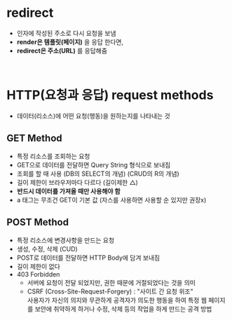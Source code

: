 # redirect
- 인자에 작성된 주소로 다시 요청을 보냄
- **render은 템플릿(페이지)** 을 응답 한다면,
- **redirect은 주소(URL)** 를 응답해줌

<br>

# HTTP(요청과 응답) request methods
- 데이터(리소스)에 어떤 요청(행동)을 원하는지를 나타내는 것
## **GET** Method
  - 특정 리소스를 조회하는 요청
  - GET으로 데이터를 전달하면 Query String 형식으로 보내짐
  - 조회를 할 때 사용 (DB의 SELECT의 개념) (CRUD의 R의 개념)
  - 길이 제한이 브라우저마다 다르다 (길이제한 △)
  - **반드시 데이터를 가져올 때만 사용해야 함**
  - a 태그는 무조건 GET이 기본 값 (자스를 사용하면 사용할 순 있지만 권장x)
## **POST** Method
  - 특정 리소스에 변경사항을 만드는 요청
  - 생성, 수정, 삭제 (CUD)
  - POST로 데이터를 전달하면 HTTP Body에 담겨 보내짐
  - 길이 제한이 없다
  - 403 Forbidden
    - 서버에 요청이 전달 되었지만, 권한 때문에 거절되었다는 것을 의미
    - CSRF (Cross-Site-Request-Forgery) : 
      "사이트 간 요청 위조"
      <br>
      사용자가 자신의 의지와 무관하게 공격자가 의도한 행동을 하여 특정 웹 페이지를 보안에 취약하게 하거나 수정, 삭제 등의 작업을 하게 만드는 공격 방법

    